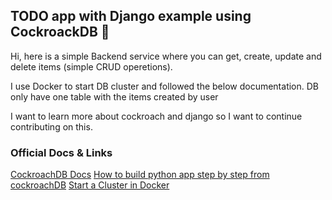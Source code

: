 ## TODO app with Django example using CockroackDB :snake: 

Hi, here is a simple Backend service where you can get, create, update and delete items (simple CRUD operetions).

I use Docker to start DB cluster and followed the below documentation. 
DB only have one table with the items created by user

I want to learn more about cockroach and django so I want to continue contributing on this.

### Official Docs & Links
[CockroachDB Docs](https://www.cockroachlabs.com/docs/stable/)
[How to build python app step by step from cockroachDB](https://www.cockroachlabs.com/docs/stable/build-a-python-app-with-cockroachdb-django.html)
[Start a Cluster in Docker](https://www.cockroachlabs.com/docs/v20.1/start-a-local-cluster-in-docker-mac.html)

